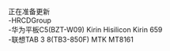 正在准备更新<br>
-HRCDGroup<br>
-华为平板C5(BZT-W09) Kirin Hisilicon Kirin 659<br>
-联想TAB 3 8(TB3-850F) MTK MT8161<br>
